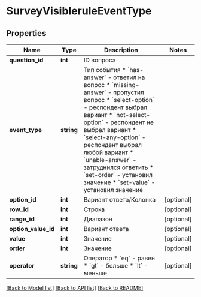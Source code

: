 # SurveyVisibleruleEventType

## Properties
Name | Type | Description | Notes
------------ | ------------- | ------------- | -------------
**question_id** | **int** | ID вопроса | 
**event_type** | **string** | Тип события  * &#x60;has-answer&#x60; - ответил на вопрос * &#x60;missing-answer&#x60; - пропустил вопрос * &#x60;select-option&#x60; - респондент выбрал вариант * &#x60;not-select-option&#x60; - респондент не выбрал вариант * &#x60;select-any-option&#x60; - респондент выбрал любой вариант * &#x60;unable-answer&#x60; - затруднился ответить * &#x60;set-order&#x60; - установил значение * &#x60;set-value&#x60; - установил значение | 
**option_id** | **int** | Вариант ответа/Колонка | [optional] 
**row_id** | **int** | Строка | [optional] 
**range_id** | **int** | Диапазон | [optional] 
**option_value_id** | **int** | Вариант ответа | [optional] 
**value** | **int** | Значение | [optional] 
**order** | **int** | Значение | [optional] 
**operator** | **string** | Оператор  * &#x60;eq&#x60; - равен * &#x60;gt&#x60; - больше * &#x60;lt&#x60; - меньше | [optional] 

[[Back to Model list]](../README.md#documentation-for-models) [[Back to API list]](../README.md#documentation-for-api-endpoints) [[Back to README]](../README.md)


